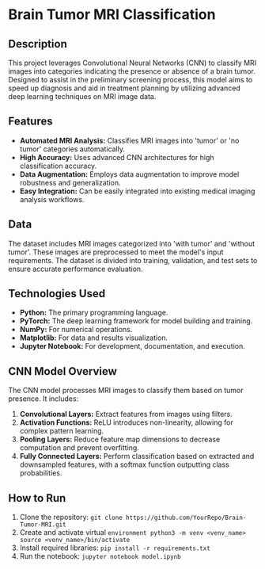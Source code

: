 # Brain Tumor MRI Classification

## Description

This project leverages Convolutional Neural Networks (CNN) to classify MRI images into categories indicating the presence or absence of a brain tumor. Designed to assist in the preliminary screening process, this model aims to speed up diagnosis and aid in treatment planning by utilizing advanced deep learning techniques on MRI image data.

## Features

- **Automated MRI Analysis:** Classifies MRI images into 'tumor' or 'no tumor' categories automatically.
- **High Accuracy:** Uses advanced CNN architectures for high classification accuracy.
- **Data Augmentation:** Employs data augmentation to improve model robustness and generalization.
- **Easy Integration:** Can be easily integrated into existing medical imaging analysis workflows.

## Data

The dataset includes MRI images categorized into 'with tumor' and 'without tumor'. These images are preprocessed to meet the model's input requirements. The dataset is divided into training, validation, and test sets to ensure accurate performance evaluation.

## Technologies Used

- **Python:** The primary programming language.
- **PyTorch:** The deep learning framework for model building and training.
- **NumPy:** For numerical operations.
- **Matplotlib:** For data and results visualization.
- **Jupyter Notebook:** For development, documentation, and execution.

## CNN Model Overview

The CNN model processes MRI images to classify them based on tumor presence. It includes:

1. **Convolutional Layers:** Extract features from images using filters.
2. **Activation Functions:** ReLU introduces non-linearity, allowing for complex pattern learning.
3. **Pooling Layers:** Reduce feature map dimensions to decrease computation and prevent overfitting.
4. **Fully Connected Layers:** Perform classification based on extracted and downsampled features, with a softmax function outputting class probabilities.

## How to Run

1. Clone the repository: `git clone https://github.com/YourRepo/Brain-Tumor-MRI.git`
2. Create and activate virtual
   `environment python3 -m venv <venv_name>
    source <venv_name>/bin/activate`
4. Install required libraries: `pip install -r requirements.txt`
5. Run the notebook: `jupyter notebook model.ipynb`



